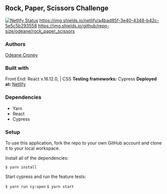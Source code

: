 ## Rock, Paper, Scissors Challenge
[![Netlify Status](https://api.netlify.com/api/v1/badges/a4bad85f-3e40-4348-b42c-5e5c5b293558/deploy-status)](https://app.netlify.com/sites/odeanerockpaperscissors/deploys)
https://img.shields.io/netlify/a4bad85f-3e40-4348-b42c-5e5c5b293558
https://img.shields.io/github/repo-size/odeane/rock_paper_scissors

### Authors
[Odeane Croney](https://github.com/Odeane)

### Built with
Front End: React v.16.12.0, | CSS
**Testing frameworks:** Cypress 
**Deployed at:**  [Netlify](https://odeanerockpaperscissors.netlify.app/)

### Dependencies
- Yarn
- React
- Cypress

### Setup
To use this application, fork the repo to your own GitHub account and clone it to your local workspace.

Install all of the dependencies:

``` $ yarn install ```

Start cypress and run the feature tests:

``` $ yarn run cy:open ```
``` $ yarn start ```
